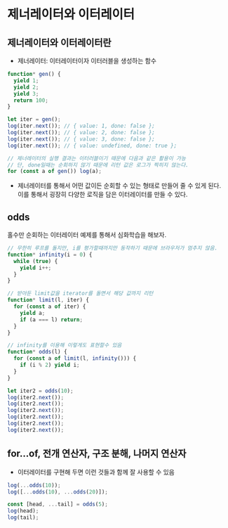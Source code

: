 # 제너레이터와 이터레이터

## 제너레이터와 이터레이터란

- 제너레이터: 이터레이터이자 이터러블을 생성하는 함수

```js
function* gen() {
  yield 1;
  yield 2;
  yield 3;
  return 100;
}

let iter = gen();
log(iter.next()); // { value: 1, done: false };
log(iter.next()); // { value: 2, done: false };
log(iter.next()); // { value: 3, done: false };
log(iter.next()); // { value: undefined, done: true };

// 제너레이터의 실행 결과는 이터러블이기 때문에 다음과 같은 활용이 가능
// 단, done일때는 순회하지 않기 때문에 리턴 값은 로그가 찍히지 않는다.
for (const a of gen()) log(a);
```

- 제너레이터를 통해서 어떤 값이든 순회할 수 있는 형태로 만들어 줄 수 있게 된다. 이를 통해서 굉장히 다양한 로직을 담은 이터레이터를 만들 수 있다.

## odds

홀수만 순회하는 이터레이터 예제를 통해서 심화학습을 해보자.

```js
// 무한히 루프를 돌지만, i를 평가할때까지만 동작하기 때문에 브라우저가 멈추지 않음.
function* infinity(i = 0) {
  while (true) {
    yield i++;
  }
}

// 받아둔 limit값을 iterator를 돌면서 해당 값까지 리턴
function* limit(l, iter) {
  for (const a of iter) {
    yield a;
    if (a === l) return;
  }
}

// infinity를 이용해 이렇게도 표현할수 있음
function* odds(l) {
  for (const a of limit(l, infinity())) {
    if (i % 2) yield i;
  }
}

let iter2 = odds(10);
log(iter2.next());
log(iter2.next());
log(iter2.next());
log(iter2.next());
log(iter2.next());
log(iter2.next());
```

## for...of, 전개 연산자, 구조 분해, 나머지 연산자

- 이터레이터를 구현해 두면 이런 것들과 함께 잘 사용할 수 있음

```js
log(...odds(10));
log([...odds(10), ...odds(20)]);

const [head, ...tail] = odds(5);
log(head);
log(tail);
```
